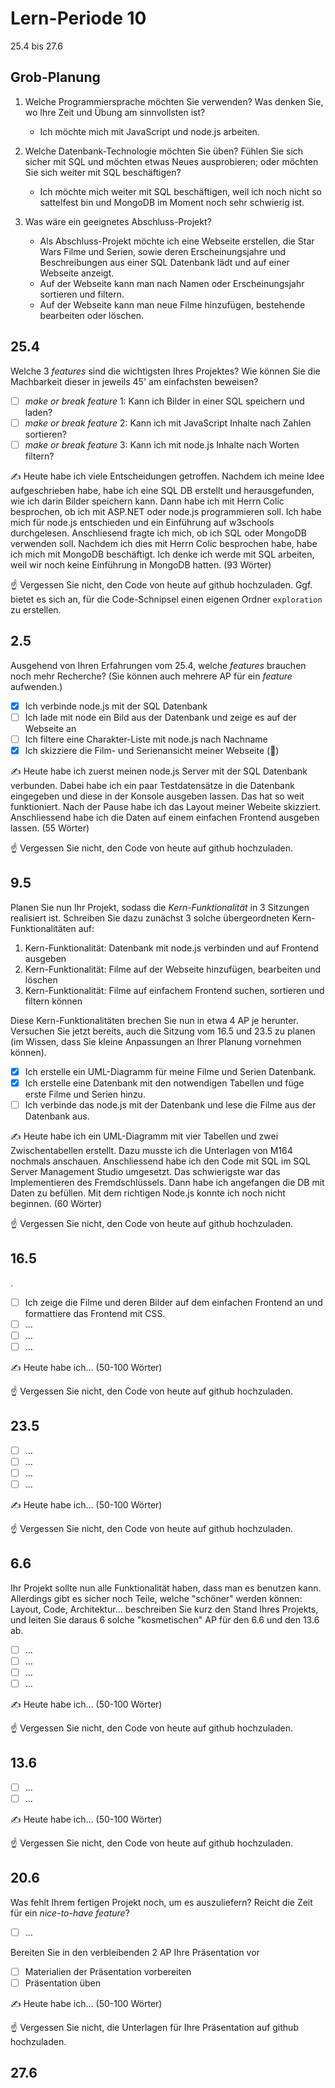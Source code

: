 # Lern-Periode 10

25.4 bis 27.6

## Grob-Planung

1. Welche Programmiersprache möchten Sie verwenden? Was denken Sie, wo Ihre Zeit und Übung am sinnvollsten ist?
   - Ich möchte mich mit JavaScript und node.js arbeiten.
   
3. Welche Datenbank-Technologie möchten Sie üben? Fühlen Sie sich sicher mit SQL und möchten etwas Neues ausprobieren; oder möchten Sie sich weiter mit SQL beschäftigen?
   - Ich möchte mich weiter mit SQL beschäftigen, weil ich noch nicht so sattelfest bin und MongoDB im Moment noch sehr schwierig ist.
   
5. Was wäre ein geeignetes Abschluss-Projekt?
   - Als Abschluss-Projekt möchte ich eine Webseite erstellen, die Star Wars Filme und Serien, sowie deren Erscheinungsjahre und Beschreibungen aus einer SQL Datenbank lädt und auf einer Webseite anzeigt.
   - Auf der Webseite kann man nach Namen oder Erscheinungsjahr sortieren und filtern.
   - Auf der Webseite kann man neue Filme hinzufügen, bestehende bearbeiten oder löschen.

## 25.4

Welche 3 *features* sind die wichtigsten Ihres Projektes? Wie können Sie die Machbarkeit dieser in jeweils 45' am einfachsten beweisen?

- [ ] *make or break feature* 1: Kann ich Bilder in einer SQL speichern und laden?
- [ ] *make or break feature* 2: Kann ich mit JavaScript Inhalte nach Zahlen sortieren?
- [ ] *make or break feature* 3: Kann ich mit node.js Inhalte nach Worten filtern?

✍️ Heute habe ich viele Entscheidungen getroffen. Nachdem ich meine Idee aufgeschrieben habe, habe ich eine SQL DB erstellt und herausgefunden, wie ich darin Bilder speichern kann. Dann habe ich mit Herrn Colic besprochen, ob ich mit ASP.NET oder node.js programmieren soll. Ich habe mich für node.js entschieden und ein Einführung auf w3schools durchgelesen. Anschliesend fragte ich mich, ob ich SQL oder MongoDB verwenden soll. Nachdem ich dies mit Herrn Colic besprochen habe, habe ich mich mit MongoDB beschäftigt. Ich denke ich werde mit SQL arbeiten, weil wir noch keine Einführung in MongoDB hatten. (93 Wörter)

☝️ Vergessen Sie nicht, den Code von heute auf github hochzuladen. Ggf. bietet es sich an, für die Code-Schnipsel einen eigenen Ordner `exploration` zu erstellen.

## 2.5

Ausgehend von Ihren Erfahrungen vom 25.4, welche *features* brauchen noch mehr Recherche? (Sie können auch mehrere AP für ein *feature* aufwenden.)

- [x] Ich verbinde node.js mit der SQL Datenbank
- [ ] Ich lade mit node ein Bild aus der Datenbank und zeige es auf der Webseite an
- [ ] Ich filtere eine Charakter-Liste mit node.js nach Nachname
- [x] Ich skizziere die Film- und Serienansicht meiner Webseite (📵)

✍️ Heute habe ich zuerst meinen node.js Server mit der SQL Datenbank verbunden. Dabei habe ich ein paar Testdatensätze in die Datenbank eingegeben und diese in der Konsole ausgeben lassen. Das hat so weit funktioniert. Nach der Pause habe ich das Layout meiner Webeite skizziert. Anschliessend habe ich die Daten auf einem einfachen Frontend ausgeben lassen. (55 Wörter)

☝️ Vergessen Sie nicht, den Code von heute auf github hochzuladen.

## 9.5

Planen Sie nun Ihr Projekt, sodass die *Kern-Funktionalität* in 3 Sitzungen realisiert ist. Schreiben Sie dazu zunächst 3 solche übergeordneten Kern-Funktionalitäten auf:

1. Kern-Funktionalität: Datenbank mit node.js verbinden und auf Frontend ausgeben
2. Kern-Funktionalität: Filme auf der Webseite hinzufügen, bearbeiten und löschen
3. Kern-Funktionalität: Filme auf einfachem Frontend suchen, sortieren und filtern können


Diese Kern-Funktionalitäten brechen Sie nun in etwa 4 AP je herunter. Versuchen Sie jetzt bereits, auch die Sitzung vom 16.5 und 23.5 zu planen (im Wissen, dass Sie kleine Anpassungen an Ihrer Planung vornehmen können).

- [x] Ich erstelle ein UML-Diagramm für meine Filme und Serien Datenbank.
- [x] Ich erstelle eine Datenbank mit den notwendigen Tabellen und füge erste Filme und Serien hinzu.
- [ ] Ich verbinde das node.js mit der Datenbank und lese die Filme aus der Datenbank aus.

✍️ Heute habe ich ein UML-Diagramm mit vier Tabellen und zwei Zwischentabellen erstellt. Dazu musste ich die Unterlagen von M164 nochmals anschauen. Anschliessend habe ich den Code mit SQL im SQL Server Management Studio umgesetzt. Das schwierigste war das Implementieren des Fremdschlüssels. Dann habe ich angefangen die DB mit Daten zu befüllen. Mit dem richtigen Node.js konnte ich noch nicht beginnen. (60 Wörter)

☝️ Vergessen Sie nicht, den Code von heute auf github hochzuladen.

## 16.5
.
- [ ] Ich zeige die Filme und deren Bilder auf dem einfachen Frontend an und formattiere das Frontend mit CSS.
- [ ] ...
- [ ] ...
- [ ] ...

✍️ Heute habe ich... (50-100 Wörter)

☝️ Vergessen Sie nicht, den Code von heute auf github hochzuladen.

## 23.5

- [ ] ...
- [ ] ...
- [ ] ...
- [ ] ...

✍️ Heute habe ich... (50-100 Wörter)

☝️ Vergessen Sie nicht, den Code von heute auf github hochzuladen.

## 6.6

Ihr Projekt sollte nun alle Funktionalität haben, dass man es benutzen kann. Allerdings gibt es sicher noch Teile, welche "schöner" werden können: Layout, Code, Architektur... beschreiben Sie kurz den Stand Ihres Projekts, und leiten Sie daraus 6 solche "kosmetischen" AP für den 6.6 und den 13.6 ab.

- [ ] ...
- [ ] ...
- [ ] ...
- [ ] ...

✍️ Heute habe ich... (50-100 Wörter)

☝️ Vergessen Sie nicht, den Code von heute auf github hochzuladen.

## 13.6

- [ ] ...
- [ ] ...

✍️ Heute habe ich... (50-100 Wörter)

☝️ Vergessen Sie nicht, den Code von heute auf github hochzuladen.

## 20.6

Was fehlt Ihrem fertigen Projekt noch, um es auszuliefern? Reicht die Zeit für ein *nice-to-have feature*?

- [ ] ...

Bereiten Sie in den verbleibenden 2 AP Ihre Präsentation vor

- [ ] Materialien der Präsentation vorbereiten
- [ ] Präsentation üben

✍️ Heute habe ich... (50-100 Wörter)

☝️ Vergessen Sie nicht, die Unterlagen für Ihre Präsentation auf github hochzuladen.

## 27.6
